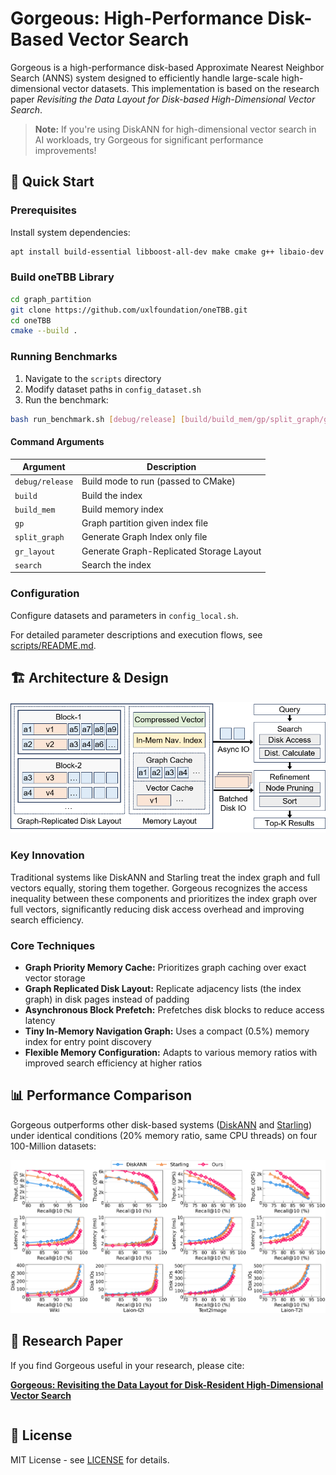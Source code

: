 # Gorgeous: High-Performance Disk-Based Vector Search

Gorgeous is a high-performance disk-based Approximate Nearest Neighbor Search (ANNS) system designed to efficiently handle large-scale high-dimensional vector datasets. This implementation is based on the research paper *Revisiting the Data Layout for Disk-based High-Dimensional Vector Search*.

> **Note:** If you're using DiskANN for high-dimensional vector search in AI workloads, try Gorgeous for significant performance improvements!

## 🚀 Quick Start

### Prerequisites

Install system dependencies:

```bash
apt install build-essential libboost-all-dev make cmake g++ libaio-dev libgoogle-perftools-dev clang-format libmkl-full-dev
```

### Build oneTBB Library

```bash
cd graph_partition
git clone https://github.com/uxlfoundation/oneTBB.git
cd oneTBB
cmake --build .
```

### Running Benchmarks

1. Navigate to the `scripts` directory
2. Modify dataset paths in `config_dataset.sh`
3. Run the benchmark:

```bash
bash run_benchmark.sh [debug/release] [build/build_mem/gp/split_graph/gr_layout/search]
```

#### Command Arguments

| Argument | Description |
|----------|-------------|
| `debug/release` | Build mode to run (passed to CMake) |
| `build` | Build the index |
| `build_mem` | Build memory index |
| `gp` | Graph partition given index file |
| `split_graph` | Generate Graph Index only file |
| `gr_layout` | Generate Graph-Replicated Storage Layout |
| `search` | Search the index |

### Configuration

Configure datasets and parameters in `config_local.sh`.

For detailed parameter descriptions and execution flows, see [scripts/README.md](scripts/README.md).

## 🏗️ Architecture & Design

<p align="center">
  <img src="assets/architecture.png" alt="Gorgeous Architecture" width="800">
</p>

### Key Innovation

Traditional systems like DiskANN and Starling treat the index graph and full vectors equally, storing them together. Gorgeous recognizes the access inequality between these components and prioritizes the index graph over full vectors, significantly reducing disk access overhead and improving search efficiency.

### Core Techniques

- **Graph Priority Memory Cache:** Prioritizes graph caching over exact vector storage
- **Graph Replicated Disk Layout:** Replicate adjacency lists (the index graph) in disk pages instead of padding
- **Asynchronous Block Prefetch:** Prefetches disk blocks to reduce access latency
- **Tiny In-Memory Navigation Graph:** Uses a compact (0.5%) memory index for entry point discovery
- **Flexible Memory Configuration:** Adapts to various memory ratios with improved search efficiency at higher ratios

## 📊 Performance Comparison

Gorgeous outperforms other disk-based systems ([DiskANN](https://github.com/microsoft/DiskANN) and [Starling](https://github.com/zilliztech/starling)) under identical conditions (20% memory ratio, same CPU threads) on four 100-Million datasets:

<p align="center">
  <img src="assets/main_result.png" alt="Performance Comparison" width="800">
</p>

## 🔬 Research Paper

If you find Gorgeous useful in your research, please cite:

**[Gorgeous: Revisiting the Data Layout for Disk-Resident High-Dimensional Vector Search]()**

```bibtex
```


## 📄 License

MIT License - see [LICENSE](LICENSE) for details.

